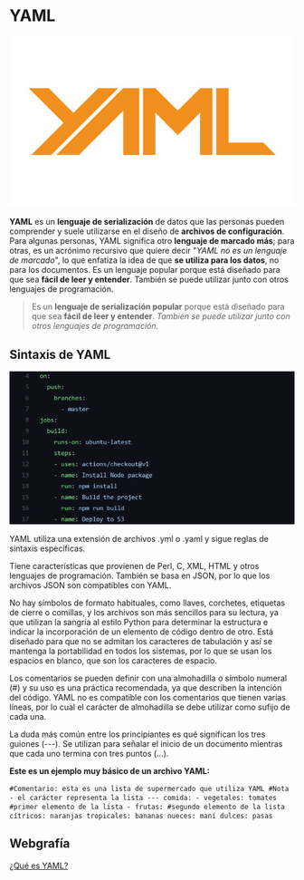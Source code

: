# YAML

![Logo posible de YAML.](logo-yaml.png)

**YAML** es un **lenguaje de serialización** de datos que las personas pueden comprender y suele utilizarse en el diseño de **archivos de configuración**. Para algunas personas, YAML significa otro **lenguaje de marcado más**; para otras, es un acrónimo recursivo que quiere decir "_YAML no es un lenguaje de marcado_", lo que enfatiza la idea de que **se utiliza para los datos**, no para los documentos.
Es un lenguaje popular porque está diseñado para que sea **fácil de leer y entender**. También se puede utilizar junto con otros lenguajes de programación.

> Es un **lenguaje de serialización popular** porque está diseñado para que sea **fácil de leer y entender**. _También se puede utilizar junto con otros lenguajes de programación._

## Sintaxis de YAML

![Ejemplo de código fuente de un fichero yaml.](what-is-a-yaml-file.jpg)

YAML utiliza una extensión de archivos .yml o .yaml y sigue reglas de sintaxis específicas. 

Tiene características que provienen de Perl, C, XML, HTML y otros lenguajes de programación. También se basa en JSON, por lo que los archivos JSON son compatibles con YAML.

No hay símbolos de formato habituales, como llaves, corchetes, etiquetas de cierre o comillas, y los archivos son más sencillos para su lectura, ya que utilizan la sangría al estilo Python para determinar la estructura e indicar la incorporación de un elemento de código dentro de otro. Está diseñado para que no se admitan los caracteres de tabulación y así se mantenga la portabilidad en todos los sistemas, por lo que se usan los espacios en blanco, que son los caracteres de espacio.

Los comentarios se pueden definir con una almohadilla o símbolo numeral (#) y su uso es una práctica recomendada, ya que describen la intención del código. YAML no es compatible con los comentarios que tienen varias líneas, por lo cual el carácter de almohadilla se debe utilizar como sufijo de cada una.

La duda más común entre los principiantes es qué significan los tres guiones (---). Se utilizan para señalar el inicio de un documento mientras que cada uno termina con tres puntos (…).  

**Este es un ejemplo muy básico de un archivo YAML:**

```
#Comentario: esta es una lista de supermercado que utiliza YAML #Nota - el carácter representa la lista --- comida: - vegetales: tomates #primer elemento de la lista - frutas: #segundo elemento de la lista cítricos: naranjas tropicales: bananas nueces: maní dulces: pasas
```



## Webgrafía

[¿Qué es YAML?](what-is-a-yaml-file.png)
